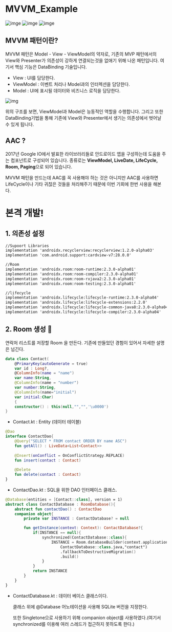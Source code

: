 # MVVM_Example

![imge](https://img.shields.io/badge/ProjectType-SingleStudy-green) ![imge](https://img.shields.io/badge/Language-Kotlin-yellow) ![imge](https://img.shields.io/badge/Tools-AndroidStudio-blue)

## MVVM 패턴이란?

MVVM 패턴은 Model - View - ViewModel의 약자로, 기존의 MVP 패턴에서의 View와 Presenter가 의존성이 강하게 연결되는것을 없애기 위해 나온 패턴입니다. 여기서 핵심 기능은 DataBinding 기술입니다.

- View : UI를 담당한다.
- ViewModel : 이벤트 처리나 Model과의 인터렉션을 담당한다.
- Model : UI에 표시될 데이터와 비즈니스 로직을 담당한다.

![img](https://miro.medium.com/max/1534/1*tSHvX51lF0BwYFbmFaobpg.png)

위의 구조를 보면, ViewModel과 Model은 능동적인 역할을 수행합니다. 그리고 또한 DataBinding기법을 통해 기존에 View와 Presenter에서 생기는 의존성에서 벗어날 수 있게 됩니다.



## AAC ?

2017년 Google IO에서 발표한 라이브러리들로 안드로이드 앱을 구성하는데 도움을 주는 컴포넌트로 구성되어 있습니다. 종류로는 **ViewModel, LiveDate, LifeCycle, Room, Paging**으로 되어 있습니다.

MVVM 패턴을 만드는데 AAC를 꼭 사용해야 하는 것은 아니지만 AAC를 사용하면 LifeCycle이나 기타 귀찮은 것들을 처리해주기 때문에 이번 기회에 한번 사용을 해본다.



# 본격 개발!

## 1. 의존성 설정

```xml
//Supoort Libraries
implementation 'androidx.recyclerview:recyclerview:1.2.0-alpha03'
implementation 'com.android.support:cardview-v7:28.0.0'

//Room
implementation 'androidx.room:room-runtime:2.3.0-alpha01'
implementation 'androidx.room:room-compiler:2.3.0-alpha01'
implementation 'androidx.room:room-rxjava2:2.3.0-alpha01'
implementation 'androidx.room:room-testing:2.3.0-alpha01'

//lifecycle
implementation 'androidx.lifecycle:lifecycle-runtime:2.3.0-alpha04'
implementation 'androidx.lifecycle:lifecycle-extensions:2.2.0'
implementation 'androidx.lifecycle:lifecycle-common-java8:2.3.0-alpha04'
implementation 'androidx.lifecycle:lifecycle-compiler:2.3.0-alpha04'
```

## 2. Room 생성 :book:

연락처 리스트를 저장할 Room 을 만든다. 기존에 만들었던 경험이 있어서 자세한 설명은 넘긴다.

```kotlin
data class Contact(
    @PrimaryKey(autoGenerate = true)
    var id : Long?,
    @ColumnInfo(name = "name")
    var name:String,
    @ColumnInfo(name = "number")
    var number:String,
    @ColumnInfo(name="initial")
    var initial:Char)
    {
    constructor() : this(null,"","",'\u0000')
}
```

- Contact.kt : Entity (데이터 테이블)

```kotlin
@Dao
interface ContactDao{
    @Query("SELECT * FROM contact ORDER BY name ASC")
    fun getAll() : LiveData<List<Contact>>
    
    @Insert(onConflict = OnConflictStrategy.REPLACE)
    fun insert(contact : Contact)
    
    @Delete
    fun delete(contact : Contact)
}
```

- ContactDao.kt : SQL을 위한 DAO 인터페이스 클래스.

```kotlin
@Database(entities = [Contact::class], version = 1)
abstract class ContactDatabase : RoomDatabase(){
    abstract fun contactDao() : ContactDao
    companion object{
        private var INSTANCE : ContactDatabase? = null

        fun getInstance(context: Context): ContactDatabase?{
            if(INSTANCE == null){
                synchronized(ContactDatabase::class){
                    INSTANCE = Room.databaseBuilder(context.applicationContext,
                        ContactDatabase::class.java,"contact")
                        .fallbackToDestructiveMigration()
                        .build()
                }
            }
            return INSTANCE
        }
    }
}
```

- ContactDatabase.kt : 데이터 베이스 클래스이다.

  클래스 위에 @Database 어노테이션을 사용해 SQLite 버전을 지정한다.

  또한 Singletone으로 사용하기 위해 companion object를 사용하였다.(여기서 synchronized를 이용해 여러 스레드가 접근하지 못하도록 한다.)